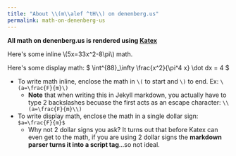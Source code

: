```yaml
---
title: "About \\(m\\alef ^tH\\) on denenberg.us"
permalink: math-on-denenberg-us
---
```


**All math on denenberg.us is rendered using [Katex](https://katex.org)**

Here's some inline \\(5x=33x^2-8\pi\\) math.

Here's some display math:
$
\int^{88}\_\infty \frac{x^2}{\pi^4 x} \dot dx = 4
$

- To write math inline, enclose the math in `\(` to start and `\)` to end. Ex: `\(a=\frac{F}{m}\)`
  - **Note** that when writing this in Jekyll markdown, you actually have to type 2 backslashes becuase the first acts as an escape character: `\\(a=\frac{F}{m}\\)`
- To write display math, enclose the math in a single dollar sign: `$a=\frac{F}{m}$`
  - Why not 2 dollar signs you ask? It turns out that before Katex can even get to the math, if you are using 2 dollar signs the **markdown parser turns it into a script tag**...so not ideal.
